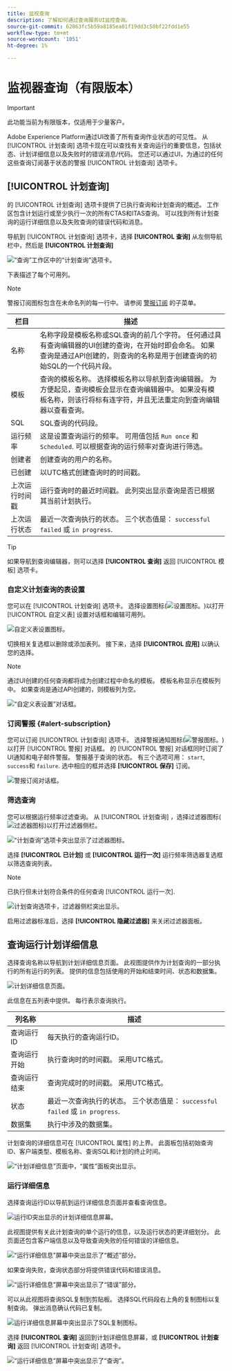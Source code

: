 ```yaml
---
title: 监视查询
description: 了解如何通过查询服务UI监控查询。
source-git-commit: 62863fc5b59a8185ea01f19dd3c50bf22fdd1e55
workflow-type: tm+mt
source-wordcount: '1051'
ht-degree: 1%

---
```


# 监视器查询（有限版本）

>[!IMPORTANT]
>
>此功能当前为有限版本，仅适用于少量客户。

Adobe Experience Platform通过UI改善了所有查询作业状态的可见性。 从 [!UICONTROL 计划查询] 选项卡现在可以查找有关查询运行的重要信息，包括状态、计划详细信息以及失败时的错误消息/代码。 您还可以通过UI，为通过的任何这些查询订阅基于状态的警报 [!UICONTROL 计划查询] 选项卡。

## [!UICONTROL 计划查询]

的 [!UICONTROL 计划查询] 选项卡提供了已执行查询和计划查询的概述。 工作区包含计划运行或至少执行一次的所有CTAS和ITAS查询。 可以找到所有计划查询的运行详细信息以及失败查询的错误代码和消息。

导航到 [!UICONTROL 计划查询] 选项卡，选择 **[!UICONTROL 查询]** 从左侧导航栏中，然后是 **[!UICONTROL 计划查询]**

![“查询”工作区中的“计划查询”选项卡。](./images/monitor-queries/scheduled-queries.png)

下表描述了每个可用列。

>[!NOTE]
>
>警报订阅图标包含在未命名列的每一行中。 请参阅 [警报订阅](#alert-subscription) 的子菜单。

| 栏目 | 描述 |
|---|---|
| 名称 | 名称字段是模板名称或SQL查询的前几个字符。 任何通过具有查询编辑器的UI创建的查询，在开始时即会命名。 如果查询是通过API创建的，则查询的名称是用于创建查询的初始SQL的一个代码片段。 |
| 模板 | 查询的模板名称。 选择模板名称以导航到查询编辑器。 为方便起见，查询模板会显示在查询编辑器中。 如果没有模板名称，则该行将标有连字符，并且无法重定向到查询编辑器以查看查询。 |
| SQL | SQL查询的代码段。 |
| 运行频率 | 这是设置查询运行的频率。 可用值包括 `Run once` 和 `Scheduled`. 可以根据查询的运行频率对查询进行筛选。 |
| 创建者 | 创建查询的用户的名称。 |
| 已创建 | 以UTC格式创建查询时的时间戳。 |
| 上次运行时间戳 | 运行查询时的最近时间戳。 此列突出显示查询是否已根据其当前计划执行。 |
| 上次运行状态 | 最近一次查询执行的状态。 三个状态值是： `successful` `failed` 或 `in progress`. |

>[!TIP]
>
>如果导航到查询编辑器，则可以选择 **[!UICONTROL 查询]** 返回 [!UICONTROL 模板] 选项卡。

### 自定义计划查询的表设置

您可以在 [!UICONTROL 计划查询] 选项卡。 选择设置图标(![设置图标。](./images/monitor-queries/settings-icon.png))以打开 [!UICONTROL 自定义表] 设置对话框和编辑可用列。

![自定义表设置图标。](./images/monitor-queries/customze-table-settings-icon.png)

切换相关复选框以删除或添加表列。 接下来，选择 **[!UICONTROL 应用]** 以确认您的选择。

>[!NOTE]
>
>通过UI创建的任何查询都将成为创建过程中命名的模板。 模板名称显示在模板列中。 如果查询是通过API创建的，则模板列为空。

![“自定义表设置”对话框。](./images/monitor-queries/customize-table-dialog.png)

### 订阅警报 {#alert-subscription}

您可以订阅 [!UICONTROL 计划查询] 选项卡。 选择警报通知图标(![警报图标。](./images/monitor-queries/alerts-icon.png))以打开 [!UICONTROL 警报] 对话框。 的 [!UICONTROL 警报] 对话框同时订阅了UI通知和电子邮件警报。 警报基于查询的状态。 有三个选项可用： `start`, `success`和 `failure`. 选中相应的框并选择 **[!UICONTROL 保存]** 订阅。

<!-- This dialog will be updated before release. THe image below will need to be updated inline with these changes. -->

![警报订阅对话框。](./images/monitor-queries/alert-subscription-dialog.png)

<!-- Link to alert subscriptions doc when available -->

### 筛选查询

您可以根据运行频率过滤查询。 从 [!UICONTROL 计划查询] ，选择过滤器图标(![过滤器图标](./images/monitor-queries/filter-icon.png))以打开过滤器侧栏。

![“计划查询”选项卡突出显示了过滤器图标。](./images/monitor-queries/filter-queries.png)

选择 **[!UICONTROL 已计划]** 或 **[!UICONTROL 运行一次]** 运行频率筛选器复选框以筛选查询列表。

>[!NOTE]
>
>已执行但未计划符合条件的任何查询 [!UICONTROL 运行一次].

![计划查询选项卡，过滤器侧栏突出显示。](./images/monitor-queries/filter-sidebar.png)

启用过滤器标准后，选择 **[!UICONTROL 隐藏过滤器]** 来关闭过滤器面板。

## 查询运行计划详细信息

选择查询名称以导航到计划详细信息页面。 此视图提供作为计划查询的一部分执行的所有运行的列表。 提供的信息包括使用的开始和结束时间、状态和数据集。

![计划详细信息页面。](./images/monitor-queries/schedule-details.png)

此信息在五列表中提供。 每行表示查询执行。

| 列名称 | 描述 |
|---|---|
| 查询运行ID | 每天执行的查询运行ID。 |
| 查询运行开始 | 执行查询时的时间戳。 采用UTC格式。 |
| 查询运行结束 | 查询完成时的时间戳。 采用UTC格式。 |
| 状态 | 最近一次查询执行的状态。 三个状态值是： `successful` `failed` 或 `in progress`. |
| 数据集 | 执行中涉及的数据集。 |

计划查询的详细信息可在 [!UICONTROL 属性] 的上界。 此面板包括初始查询ID、客户端类型、模板名称、查询SQL和计划的终止时间。

![“计划详细信息”页面中，“属性”面板突出显示。](./images/monitor-queries/properties-panel.png)

### 运行详细信息

选择查询运行ID以导航到运行详细信息页面并查看查询信息。

![运行ID突出显示的计划详细信息屏幕。](./images/monitor-queries/navigate-to-run-details.png)

此视图提供有关此计划查询的单个运行的信息，以及运行状态的更详细划分。 此页面还包含客户端信息以及导致查询失败的任何错误的详细信息。

![“运行详细信息”屏幕中突出显示了“概述”部分。](./images/monitor-queries/query-run-details.png)

如果查询失败，查询状态部分将提供错误代码和错误消息。

![“运行详细信息”屏幕中突出显示了“错误”部分。](./images/monitor-queries/failed-query.png)

可以从此视图将查询SQL复制到剪贴板。 选择SQL代码段右上角的复制图标以复制查询。 弹出消息确认代码已复制。

![运行详细信息屏幕中突出显示了SQL复制图标。](./images/monitor-queries/copy-sql.png)

选择 **[!UICONTROL 查询]** 返回到计划详细信息屏幕，或 **[!UICONTROL 计划查询]** 返回 [!UICONTROL 计划查询] 选项卡。

![“运行详细信息”屏幕中突出显示了“查询”。](./images/monitor-queries/return-navigation.png)

